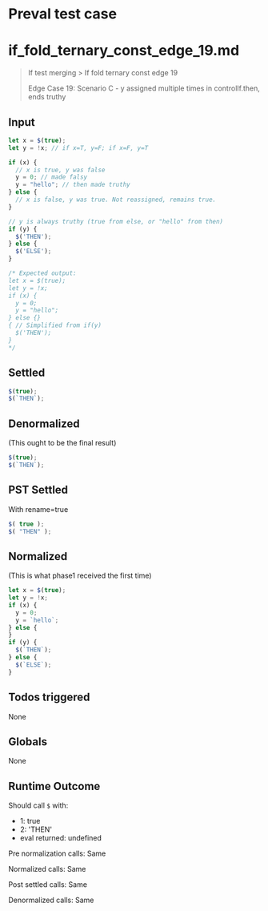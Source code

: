 # Preval test case

# if_fold_ternary_const_edge_19.md

> If test merging > If fold ternary const edge 19
>
> Edge Case 19: Scenario C - y assigned multiple times in controlIf.then, ends truthy

## Input

`````js filename=intro
let x = $(true);
let y = !x; // if x=T, y=F; if x=F, y=T

if (x) {
  // x is true, y was false
  y = 0; // made falsy
  y = "hello"; // then made truthy
} else {
  // x is false, y was true. Not reassigned, remains true.
}

// y is always truthy (true from else, or "hello" from then)
if (y) {
  $('THEN');
} else {
  $('ELSE');
}

/* Expected output:
let x = $(true);
let y = !x;
if (x) {
  y = 0;
  y = "hello";
} else {}
{ // Simplified from if(y)
  $('THEN');
}
*/
`````


## Settled


`````js filename=intro
$(true);
$(`THEN`);
`````


## Denormalized
(This ought to be the final result)

`````js filename=intro
$(true);
$(`THEN`);
`````


## PST Settled
With rename=true

`````js filename=intro
$( true );
$( "THEN" );
`````


## Normalized
(This is what phase1 received the first time)

`````js filename=intro
let x = $(true);
let y = !x;
if (x) {
  y = 0;
  y = `hello`;
} else {
}
if (y) {
  $(`THEN`);
} else {
  $(`ELSE`);
}
`````


## Todos triggered


None


## Globals


None


## Runtime Outcome


Should call `$` with:
 - 1: true
 - 2: 'THEN'
 - eval returned: undefined

Pre normalization calls: Same

Normalized calls: Same

Post settled calls: Same

Denormalized calls: Same
